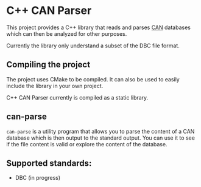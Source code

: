 # C++ CAN Parser

This project provides a C++ library that reads and parses [CAN](https://en.wikipedia.org/wiki/CAN_bus) databases which can then be analyzed for other purposes.

Currently the library only understand a subset of the DBC file format. 

## Compiling the project

The project uses CMake to be compiled. It can also be used to easily include the library in your own project.

C++ CAN Parser currently is compiled as a static library.

## can-parse

`can-parse` is a utility program that allows you to parse the content of a CAN database which is then output to the standard output. You can use it to see if the file content is valid or explore the content of the database.

## Supported standards:
* DBC (in progress)
